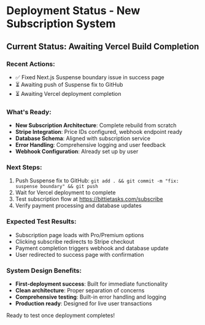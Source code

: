 # Deployment Status - New Subscription System

## Current Status: Awaiting Vercel Build Completion

### Recent Actions:
- ✅ Fixed Next.js Suspense boundary issue in success page
- ⏳ Awaiting push of Suspense fix to GitHub
- ⏳ Awaiting Vercel deployment completion

### What's Ready:
- **New Subscription Architecture**: Complete rebuild from scratch
- **Stripe Integration**: Price IDs configured, webhook endpoint ready
- **Database Schema**: Aligned with subscription service
- **Error Handling**: Comprehensive logging and user feedback
- **Webhook Configuration**: Already set up by user

### Next Steps:
1. Push Suspense fix to GitHub: `git add . && git commit -m "fix: suspense boundary" && git push`
2. Wait for Vercel deployment to complete
3. Test subscription flow at https://bittietasks.com/subscribe
4. Verify payment processing and database updates

### Expected Test Results:
- Subscription page loads with Pro/Premium options
- Clicking subscribe redirects to Stripe checkout
- Payment completion triggers webhook and database update
- User redirected to success page with confirmation

### System Design Benefits:
- **First-deployment success**: Built for immediate functionality
- **Clean architecture**: Proper separation of concerns
- **Comprehensive testing**: Built-in error handling and logging
- **Production ready**: Designed for live user transactions

Ready to test once deployment completes!